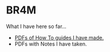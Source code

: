 # BR4M
What I have here so far...
- [PDFs of How To guides I have made.](https://github.com/br4m1337/BR4M/tree/main/HowTo)
- PDFs with Notes I have taken.
